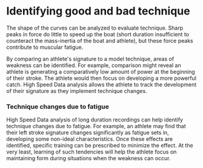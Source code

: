 # Identifying good and bad technique

The shape of the curves can be analyzed to evaluate technique. Sharp peaks in force do little to speed up the boat (short duration insufficient to counteract the mass-inertia of the boat and athlete), but these force peaks contribute to muscular fatigue.

By comparing an athlete's signature to a model technique, areas of weakness can be identified. For example, comparison might reveal an athlete is generating a comparatively low amount of power at the beginning of their stroke. The athlete would then focus on developing a more powerful catch. High Speed Data analysis allows the athlete to track the development of their signature as they implement technique changes.

### Technique changes due to fatigue

High Speed Data analysis of long duration recordings can help identify technique changes due to fatigue. For example, an athlete may find that their left stroke signature changes significantly as fatigue sets in, developing some non-ideal characteristics. Once these effects are identified, specific training can be prescribed to minimize the effect. At the very least, learning of such tendencies will help the athlete focus on maintaining form during situations when the weakness can occur.
